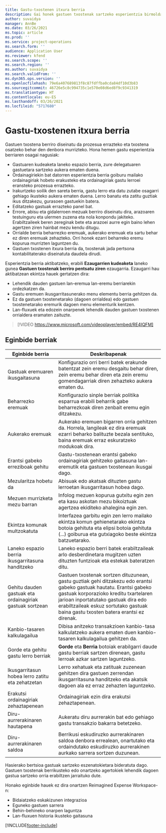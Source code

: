 ```yaml
---
title: Gastu-txostenen itxura berria
description: Gai honek gastuen txostenak sartzeko esperientzia birmoldatu eta berriro pentsatutakoa azaltzen du.
author: suvaidya
manager: AnnBe
ms.date: 03/26/2021
ms.topic: article
ms.prod: ''
ms.service: project-operations
ms.search.form: ''
audience: Application User
ms.reviewer: kfend
ms.search.scope: ''
ms.search.region: ''
ms.author: suvaidya
ms.search.validFrom: ''
ms.dyn365.ops.version: ''
ms.openlocfilehash: 79e6a407689813f8c87fdffba0cda84df10d3b83
ms.sourcegitcommit: 46726e5c8c994735c1e570e08d6ed8f9c9341319
ms.translationtype: HT
ms.contentlocale: eu-ES
ms.lasthandoff: 03/26/2021
ms.locfileid: "5717680"
---
```

# <a name="expense-reports-reimagined"></a>Gastu-txostenen itxura berria

Gastuen txostena berriro diseinatu da prozesua errazteko eta txostena osatzeko behar den denbora murrizteko. Hona hemen gastu esperientzia berriaren osagai nagusiak:

- Gastuaren kudeaketa laneko espazio berria, zure delegatuaren gastuetara sartzeko aukera ematen duena.
- Ordainagiriekin bat datorren esperientzia berria goiburu mailako ordainagiriak hobeto erakusteko eta ordainagiriak gastu lerroei eransteko prozesua errazteko.
- Irakurtzeko soilik den sareta berria, gastu lerro eta datu zutabe osagarri gehiago ikusteko aukera ematen duena. Lerro banatu eta zatitu guztiak ikus ditzakezu, gurasoen gastuekin batera.
- Editatzeko gastuak errazteko panel bat.
- Errore, abisu eta gidalerroen mezuak berriro diseinatu dira, arazoaren testuinguru eta ulermen zuzena eta nola konpondu jakiteko. Erabiltzaileek beren zereginak bete eta arazoei aurre egin baino lehen agertzen ziren hainbat mezu kendu ditugu.
- Orrialde berria beharrezko eremuak, aukerako eremuak eta sartu behar ez diren eremuak zehazteko. Orri honek ezarri beharreko eremu kopurua murrizten laguntzen du.
- Gastuen txostenen itxura berria da, txostenak jada pertsona kontabilitaterako diseinatuta daudela dirudi.

Esperientzia berria aktibatzeko, erabili **Ezaugarrien kudeaketa** laneko gunea **Gastuen txostenak berriro pentsatu ziren** ezaugarria. Ezaugarri hau aktibatzean ekintza hauek gertatzen dira:

- Lehendik dauden gastuen lan-eremua lan-eremu berriarekin ordezkatzen da.
- Gastu eremuen ikusgarritasunerako menu elementu berria gehitzen da.
- Ez da gastuen txostenetarako (dagoen orrialdea) edo gastuen txostenetarako eremurik dagoen menu elementurik kentzen.
- Lan-fluxuek eta edozein onarpenek lehendik dauden gastuen txostenen orrialdera eramaten zaituzte.

> [!VIDEO https://www.microsoft.com/videoplayer/embed/RE4IQFM]

## <a name="new-features"></a>Eginbide berriak

| Eginbide berria | Deskribapenak |
|---|----|
| Gastuak eremuaren ikusgaitasuna | Konfigurazio orri berri batek erakunde batentzat zein eremu desgaitu behar diren, zein eremu behar diren eta zein eremu gomendagarriak diren zehazteko aukera ematen du. |
| Beharrezko eremuak | Konfigurazio sinple berriak politika esparrua erabili beharrik gabe beharrezkoak diren zenbait eremu egin ditzakezu. |
| Aukerako eremuak | Aukerako eremuen bigarren orria gehitzen da. Horrela, langileak ez dira eremuak ezarri beharko balituzte bezala sentituko, baina eremuak erraz eskuratzeko modukoak dira. |
| Erantsi gabeko erreziboak gehitu | Gastu-txostenean erantsi gabeko ordainagiriak gehitzeko gaitasuna lan-eremutik eta gastuen txostenean ikusgai dago. |
| Mezularitza hobetu da | Abisuak edo akatsak dituzten gastu lerroetan ikusgarritasun hobea dago. |
| Mezuen murrizketa mezu barran| Infolog mezuen kopurua gutxitu egin zen eta kasu askotan mezu bikoiztuak agertzea ekiditeko ahalegina egin zen. |
| Ekintza komunak multzokatuta | Interfazea garbitu egin zen lerro mailako ekintza komun gehienetarako ekintza botoia gehituta eta elipsi botoia gehituta (...) goiburua eta gutxiagoko beste ekintza batzuetarako. |
| Laneko espazio berria ikusgarritasuna handitzeko | Laneko espazio berri batek erabiltzaileak arlo desberdinetara mugitzen uzten dituzten funtzioak eta estekak bateratzen ditu. |
| Gehitu dauden gastuak eta ordainagiriak gastuak sortzean | Gastuen txostenak sortzen dituzunean, gastu guztiak gehi ditzakezu edo erantsi gabeko gastuak hautatu. Erantsi gabeko gastuak korporazioko kreditu txartelaren jarioan inportatutako gastuak dira edo erabiltzaileak eskuz sortutako gastuak baina gastu txosten batera erantsi ez direnak.|
| Kanbio-tasaren kalkulagailua | Dibisa anitzeko transakzioen kanbio-tasa kalkulatzeko aukera ematen duen kanbio-tasaren kalkulagailua gehitzen da. |
| Gorde eta gehitu gastu lerro berriak | **Gorde** eta **Berria** botoiak erabilgarri daude gastu berriak sartzen direnean, gastu lerroak azkar sartzen laguntzeko. |
| Ikusgarritasun hobea lerro zatitu eta zehatzetan | Lerro xehatuak eta zatituak zuzenean gehitzen dira gastuen zerrendan ikusgarritasuna handitzeko eta akatsik dagoen ala ez erraz zehazten laguntzeko. |
| Erakutsi ordainagiriak zehaztapenean | Ordainagiriak ezin dira erakutsi zehaztapenean. |
| Diru-aurrerakinaren hautapena | Aukeratu diru aurrerakin bat edo gehiago gastu transakzio bakarra betetzeko. |
| Diru-aurrerakinaren saldoa | Berrikusi eskudiruzko aurrerakinaren saldoa denbora errealean, onartutako eta ordaindutako eskudiruzko aurrerakinen aurkako sarrera sortzen duzunean. |

Hasierako bertsioa gastuak sartzeko eszenatokietara bideratuta dago. Gastuen txostenak berrikusteko edo onartzeko agertokiek lehendik dagoen gastua sartzeko orria erabiltzen jarraituko dute.

Honako eginbide hauek ez dira onartzen Reimagined Expense Workspace-n:

- Bidaiatzeko eskakizunen integrazioa
- Eguneko gastuen sarrera
- Behin-behineko onarpen laguntza
- Lan-fluxuen historia ikusteko gaitasuna


[!INCLUDE[footer-include](../includes/footer-banner.md)]
